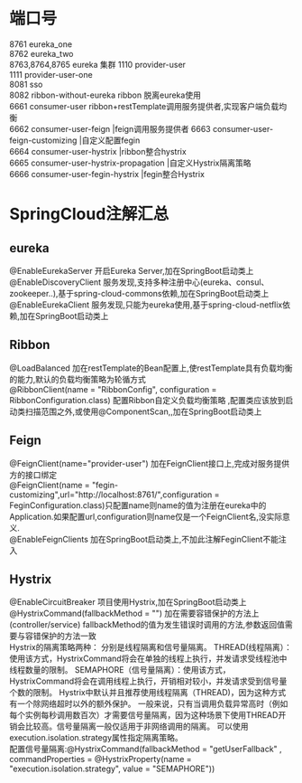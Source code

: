 # 端口号  
8761 eureka_one  
8762 eureka_two  
8763,8764,8765 eureka 集群 
1110 provider-user  
1111 provider-user-one  
8081 sso  
8082 ribbon-without-eureka ribbon 脱离eureka使用  
6661 consumer-user  ribbon+restTemplate调用服务提供者,实现客户端负载均衡  
6662 consumer-user-feign |feign调用服务提供者
6663 consumer-user-feign-customizing |自定义配置fegin      
6664 consumer-user-hystrix |ribbon整合hystrix  
6665 consumer-user-hystrix-propagation |自定义Hystrix隔离策略  
6666 consumer-user-fegin-hystrix |fegin整合Hystrix  


# SpringCloud注解汇总  
## eureka   
@EnableEurekaServer 开启Eureka Server,加在SpringBoot启动类上  
@EnableDiscoveryClient 服务发现,支持多种注册中心(eureka、consul、zookeeper..),基于spring-cloud-commons依赖,加在SpringBoot启动类上   
@EnableEurekaClient 服务发现,只能为eureka使用,基于spring-cloud-netflix依赖,加在SpringBoot启动类上  
## Ribbon
@LoadBalanced 加在restTemplate的Bean配置上,使restTemplate具有负载均衡的能力,默认的负载均衡策略为轮循方式  
@RibbonClient(name = "RibbonConfig", configuration = RibbonConfiguration.class) 配置Ribbon自定义负载均衡策略 ,配置类应该放到启动类扫描范围之外,或使用@ComponentScan,,加在SpringBoot启动类上  
## Feign
@FeignClient(name="provider-user") 加在FeignClient接口上,完成对服务提供方的接口绑定  
@FeignClient(name = "fegin-customizing",url="http://localhost:8761/",configuration = FeginConfiguration.class)只配置name则name的值为注册在eureka中的Application.如果配置url,configuration则name仅是一个FeignClient名,没实际意义.  
@EnableFeignClients 加在SpringBoot启动类上,不加此注解FeginClient不能注入
## Hystrix
@EnableCircuitBreaker 项目使用Hystrix,加在SpringBoot启动类上  
@HystrixCommand(fallbackMethod = "") 加在需要容错保护的方法上(controller/service) fallbackMethod的值为发生错误时调用的方法,参数返回值需要与容错保护的方法一致  
Hystrix的隔离策略两种： 分别是线程隔离和信号量隔离。
THREAD(线程隔离）：使用该方式，HystrixCommand将会在单独的线程上执行，并发请求受线程池中线程数量的限制。
SEMAPHORE（信号量隔离）：使用该方式，HystrixCommand将会在调用线程上执行，开销相对较小，并发请求受到信号量个数的限制。 
Hystrix中默认并且推荐使用线程隔离（THREAD)，因为这种方式有一个除网络超时以外的额外保护。 
一般来说，只有当调用负载异常高时（例如每个实例每秒调用数百次）才需要信号量隔离，因为这种场景下使用THREAD开销会比较高。信号量隔离一般仅适用于非网络调用的隔离。 
可以使用execution.isolation.strategy属性指定隔离策略。  
配置信号量隔离:@HystrixCommand(fallbackMethod = "getUserFallback" , commandProperties = @HystrixProperty(name = "execution.isolation.strategy", value = "SEMAPHORE"))
 
  

  
  
 








